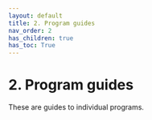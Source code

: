 ```yaml
---
layout: default
title: 2. Program guides
nav_order: 2
has_children: true
has_toc: True
---
```


# 2. Program guides

These are guides to individual programs.

